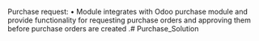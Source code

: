 Purchase request:
• Module integrates with Odoo purchase module and provide functionality for requesting
purchase orders and approving them before purchase orders are created .# Purchase_Solution
